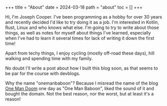 +++
title = "About"
date = 2024-03-18
path = "about"
toc = []
+++

Hi, I'm Joseph Cooper. I've been programming as a hobby for over 30 years and recently 
decided I'd like to try doing it as a job. I'm interested in Kotlin, Rust, Linux and who knows what else. 
I'm going to try to write about those things,
as well as notes for myself about things I've learned, especially when I've had to learn it
several times for lack of writing it down the first time!

Apart from techy things, I enjoy cycling (mostly off-road these days), hill walking and spending time with my family.

No doubt I'll write a post about how I built this blog soon, as that seems to be par for the course with devblogs.

Why the name "onemanbaboon"? Because I misread the name of the blog [One Man Doom][onemandoom] one day as "One Man Baboon",
liked the sound of it and bought the domain. Not the best reason, nor the worst, but at least it's a reason!

[onemandoom]: https://onemandoom.blogspot.com/
